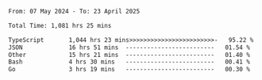 
<!--START_SECTION:waka-->

```txt
From: 07 May 2024 - To: 23 April 2025

Total Time: 1,081 hrs 25 mins

TypeScript       1,044 hrs 23 mins>>>>>>>>>>>>>>>>>>>>>>>>-   95.22 %
JSON             16 hrs 51 mins  -------------------------   01.54 %
Other            15 hrs 21 mins  -------------------------   01.40 %
Bash             4 hrs 30 mins   -------------------------   00.41 %
Go               3 hrs 19 mins   -------------------------   00.30 %
```

<!--END_SECTION:waka-->

<!--

### Hi there 👋
**Iam-cesar/Iam-cesar** is a ✨ _special_ ✨ repository because its `README.md` (this file) appears on your GitHub profile.

Here are some ideas to get you started:

- 🔭 I’m currently working on ...
- 🌱 I’m currently learning ...
- 👯 I’m looking to collaborate on ...
- 🤔 I’m looking for help with ...
- 💬 Ask me about ...
- 📫 How to reach me: ...
- 😄 Pronouns: ...
- ⚡ Fun fact: ...
-->
